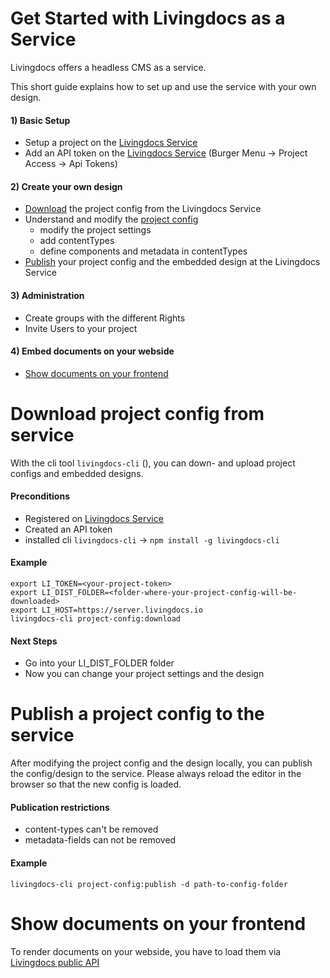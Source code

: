 # Get Started with Livingdocs as a Service
Livingdocs offers a headless CMS as a service.

This short guide explains how to set up and use the service with your own design.

#### 1) Basic Setup
- Setup a project on the [Livingdocs Service](https://edit.livingdocs.io/)
- Add an API token on the [Livingdocs Service](https://edit.livingdocs.io/) (Burger Menu -> Project Access -> Api Tokens)

#### 2) Create your own design
- [Download](#download-project-config-from-service) the project config from the Livingdocs Service
- Understand and modify the [project config](./project_config.md)
  - modify the project settings
  - add contentTypes
  - define components and metadata in contentTypes
- [Publish](#publish-a-project-config-to-the-service) your project config and the embedded design at the Livingdocs Service

#### 3) Administration
- Create groups with the different Rights
- Invite Users to your project

#### 4) Embed documents on your webside
- [Show documents on your frontend](#show-documents-on-your-frontend)


# Download project config from service

With the cli tool `livingdocs-cli` (), you can down- and upload project configs and embedded designs.

#### Preconditions
- Registered on [Livingdocs Service](https://edit.livingdocs.io/)
- Created an API token
- installed cli `livingdocs-cli` -> `npm install -g livingdocs-cli`

#### Example
```
export LI_TOKEN=<your-project-token>
export LI_DIST_FOLDER=<folder-where-your-project-config-will-be-downloaded>
export LI_HOST=https://server.livingdocs.io
livingdocs-cli project-config:download
```

#### Next Steps
- Go into your LI_DIST_FOLDER folder
- Now you can change your project settings and the design


# Publish a project config to the service

After modifying the project config and the design locally, you can publish the config/design to the service. Please always reload the editor in the browser so that the new config is loaded.

#### Publication restrictions
- content-types can't be removed
- metadata-fields can not be removed

#### Example

`livingdocs-cli project-config:publish -d path-to-config-folder`

# Show documents on your frontend

To render documents on your webside, you have to load them via [Livingdocs public API](https://edit.livingdocs.io/public-api)


